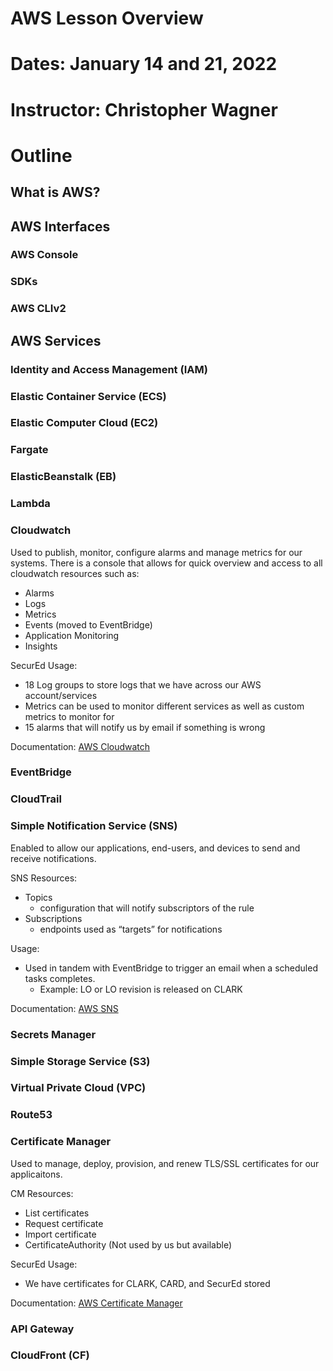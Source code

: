 # AWS Lesson Overview
# Dates: January 14 and 21, 2022
# Instructor: Christopher Wagner

# Outline
## What is AWS?

## AWS Interfaces

### AWS Console

### SDKs

### AWS CLIv2

## AWS Services

### Identity and Access Management (IAM)

### Elastic Container Service (ECS)

### Elastic Computer Cloud (EC2)

### Fargate 

### ElasticBeanstalk (EB)

### Lambda

### Cloudwatch

Used to publish, monitor, configure alarms and manage metrics for our systems. There is a console that allows for quick overview and
access to all cloudwatch resources such as:
- Alarms
- Logs
- Metrics
- Events (moved to EventBridge)
- Application Monitoring
- Insights

SecurEd Usage:
- 18 Log groups to store logs that we have across our AWS account/services
- Metrics can be used to monitor different services as well as custom metrics to monitor for
- 15 alarms that will notify us by email if something is wrong

Documentation:
[AWS Cloudwatch](https://docs.aws.amazon.com/cloudwatch/?id=docs_gateway)

### EventBridge

### CloudTrail

### Simple Notification Service (SNS)

Enabled to allow our applications, end-users, and devices to send and receive notifications.

SNS Resources:
- Topics
    - configuration that will notify subscriptors of the rule
- Subscriptions
    - endpoints used as “targets” for notifications

Usage:
- Used in tandem with EventBridge to trigger an email when a scheduled tasks completes.
    - Example: LO or LO revision is released on CLARK

Documentation:
[AWS SNS](https://docs.aws.amazon.com/sns/?id=docs_gateway)

### Secrets Manager

### Simple Storage Service (S3)

### Virtual Private Cloud (VPC)

### Route53

### Certificate Manager

Used to manage, deploy, provision, and renew TLS/SSL certificates for our applicaitons. 

CM Resources:
- List certificates
- Request certificate
- Import certificate
- CertificateAuthority (Not used by us but available)

SecurEd Usage:
- We have certificates for CLARK, CARD, and SecurEd stored

Documentation:
[AWS Certificate Manager](https://docs.aws.amazon.com/acm/?id=docs_gateway)

### API Gateway

### CloudFront (CF)




